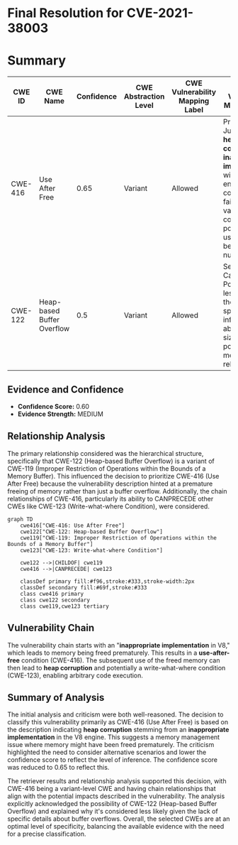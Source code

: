 # Final Resolution for CVE-2021-38003

# Summary
| CWE ID | CWE Name | Confidence | CWE Abstraction Level | CWE Vulnerability Mapping Label | CWE-Vulnerability Mapping Notes |
|---|---|---|---|---|---|
| CWE-416 | Use After Free | 0.65 | Variant | Allowed | Primary CWE. Justified by **heap corruption** and **inappropriate implementation** within the V8 engine. A race condition or failure to validate a flag could cause a pointer to be used before being set to null. |
| CWE-122 | Heap-based Buffer Overflow | 0.5 | Variant | Allowed | Secondary Candidate. Possible but less likely given the lack of specific information about buffer size and potential for memory to be released. |

## Evidence and Confidence

*   **Confidence Score:** 0.60
*   **Evidence Strength:** MEDIUM

## Relationship Analysis
The primary relationship considered was the hierarchical structure, specifically that CWE-122 (Heap-based Buffer Overflow) is a variant of CWE-119 (Improper Restriction of Operations within the Bounds of a Memory Buffer). This influenced the decision to prioritize CWE-416 (Use After Free) because the vulnerability description hinted at a premature freeing of memory rather than just a buffer overflow. Additionally, the chain relationships of CWE-416, particularly its ability to CANPRECEDE other CWEs like CWE-123 (Write-what-where Condition), were considered.

```mermaid
graph TD
    cwe416["CWE-416: Use After Free"]
    cwe122["CWE-122: Heap-based Buffer Overflow"]
    cwe119["CWE-119: Improper Restriction of Operations within the Bounds of a Memory Buffer"]
    cwe123["CWE-123: Write-what-where Condition"]

    cwe122 -->|CHILDOF| cwe119
    cwe416 -->|CANPRECEDE| cwe123

    classDef primary fill:#f96,stroke:#333,stroke-width:2px
    classDef secondary fill:#69f,stroke:#333
    class cwe416 primary
    class cwe122 secondary
    class cwe119,cwe123 tertiary
```

## Vulnerability Chain
The vulnerability chain starts with an "**inappropriate implementation** in V8," which leads to memory being freed prematurely. This results in a **use-after-free** condition (CWE-416). The subsequent use of the freed memory can then lead to **heap corruption** and potentially a write-what-where condition (CWE-123), enabling arbitrary code execution.

## Summary of Analysis
The initial analysis and criticism were both well-reasoned. The decision to classify this vulnerability primarily as CWE-416 (Use After Free) is based on the description indicating **heap corruption** stemming from an **inappropriate implementation** in the V8 engine. This suggests a memory management issue where memory might have been freed prematurely. The criticism highlighted the need to consider alternative scenarios and lower the confidence score to reflect the level of inference. The confidence score was reduced to 0.65 to reflect this.

The retriever results and relationship analysis supported this decision, with CWE-416 being a variant-level CWE and having chain relationships that align with the potential impacts described in the vulnerability. The analysis explicitly acknowledged the possibility of CWE-122 (Heap-based Buffer Overflow) and explained why it's considered less likely given the lack of specific details about buffer overflows. Overall, the selected CWEs are at an optimal level of specificity, balancing the available evidence with the need for a precise classification.